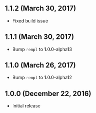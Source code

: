 ## 1.1.2 (March 30, 2017)

- Fixed build issue

## 1.1.1 (March 30, 2017)

- Bump `rempl` to 1.0.0-alpha13

## 1.1.0 (March 26, 2017)

- Bump `rempl` to 1.0.0-alpha12

## 1.0.0 (December 22, 2016)

- Initial release
